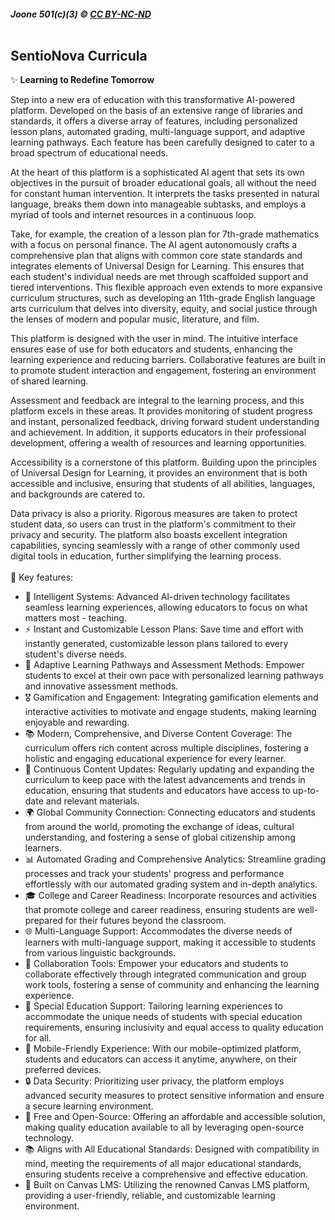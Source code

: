 ##### Joone 501(c)(3) © [CC BY-NC-ND](https://github.com/joone-org/SentioNova/blob/main/LICENSE.md)<br><br>
## SentioNova Curricula

✨ **Learning to Redefine Tomorrow**

Step into a new era of education with this transformative AI-powered platform. Developed on the basis of an extensive range of libraries and standards, it offers a diverse array of features, including personalized lesson plans, automated grading, multi-language support, and adaptive learning pathways. Each feature has been carefully designed to cater to a broad spectrum of educational needs.

At the heart of this platform is a sophisticated AI agent that sets its own objectives in the pursuit of broader educational goals, all without the need for constant human intervention. It interprets the tasks presented in natural language, breaks them down into manageable subtasks, and employs a myriad of tools and internet resources in a continuous loop.

Take, for example, the creation of a lesson plan for 7th-grade mathematics with a focus on personal finance. The AI agent autonomously crafts a comprehensive plan that aligns with common core state standards and integrates elements of Universal Design for Learning. This ensures that each student's individual needs are met through scaffolded support and tiered interventions. This flexible approach even extends to more expansive curriculum structures, such as developing an 11th-grade English language arts curriculum that delves into diversity, equity, and social justice through the lenses of modern and popular music, literature, and film.

This platform is designed with the user in mind. The intuitive interface ensures ease of use for both educators and students, enhancing the learning experience and reducing barriers. Collaborative features are built in to promote student interaction and engagement, fostering an environment of shared learning.

Assessment and feedback are integral to the learning process, and this platform excels in these areas. It provides monitoring of student progress and instant, personalized feedback, driving forward student understanding and achievement. In addition, it supports educators in their professional development, offering a wealth of resources and learning opportunities.

Accessibility is a cornerstone of this platform. Building upon the principles of Universal Design for Learning, it provides an environment that is both accessible and inclusive, ensuring that students of all abilities, languages, and backgrounds are catered to.

Data privacy is also a priority. Rigorous measures are taken to protect student data, so users can trust in the platform's commitment to their privacy and security. The platform also boasts excellent integration capabilities, syncing seamlessly with a range of other commonly used digital tools in education, further simplifying the learning process.
<br><br>
🔑 Key features:
- 🧠 Intelligent Systems: Advanced AI-driven technology facilitates seamless learning experiences, allowing educators to focus on what matters most - teaching.
- ⚡ Instant and Customizable Lesson Plans: Save time and effort with instantly generated, customizable lesson plans tailored to every student's diverse needs.
- 🌱 Adaptive Learning Pathways and Assessment Methods: Empower students to excel at their own pace with personalized learning pathways and innovative assessment methods.
- 🎖 Gamification and Engagement: Integrating gamification elements and interactive activities to motivate and engage students, making learning enjoyable and rewarding.
- 📚 Modern, Comprehensive, and Diverse Content Coverage: The curriculum offers rich content across multiple disciplines, fostering a holistic and engaging educational experience for every learner.
- 🔄 Continuous Content Updates: Regularly updating and expanding the curriculum to keep pace with the latest advancements and trends in education, ensuring that students and educators have access to up-to-date and relevant materials.
- 🌍 Global Community Connection: Connecting educators and students from around the world, promoting the exchange of ideas, cultural understanding, and fostering a sense of global citizenship among learners.
- 📊 Automated Grading and Comprehensive Analytics: Streamline grading processes and track your students' progress and performance effortlessly with our automated grading system and in-depth analytics.
- 🎓 College and Career Readiness: Incorporate resources and activities that promote college and career readiness, ensuring students are well-prepared for their futures beyond the classroom.
- 🌐 Multi-Language Support: Accommodates the diverse needs of learners with multi-language support, making it accessible to students from various linguistic backgrounds.
- 🤝 Collaboration Tools: Empower your educators and students to collaborate effectively through integrated communication and group work tools, fostering a sense of community and enhancing the learning experience.
- 🌟 Special Education Support: Tailoring learning experiences to accommodate the unique needs of students with special education requirements, ensuring inclusivity and equal access to quality education for all.
- 📱 Mobile-Friendly Experience: With our mobile-optimized platform, students and educators can access it anytime, anywhere, on their preferred devices.
- 🔒 Data Security: Prioritizing user privacy, the platform employs advanced security measures to protect sensitive information and ensure a secure learning environment.
- 💸 Free and Open-Source: Offering an affordable and accessible solution, making quality education available to all by leveraging open-source technology.
- 📚 Aligns with All Educational Standards: Designed with compatibility in mind, meeting the requirements of all major educational standards, ensuring students receive a comprehensive and effective education.
- 🎨 Built on Canvas LMS: Utilizing the renowned Canvas LMS platform, providing a user-friendly, reliable, and customizable learning environment.
